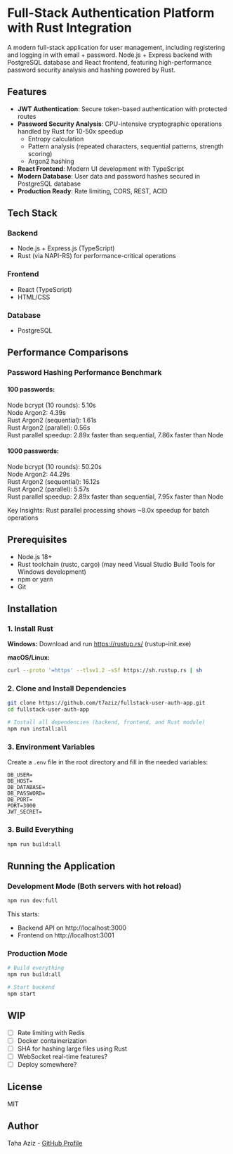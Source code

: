 # Full-Stack Authentication Platform with Rust Integration

A modern full-stack application for user management, including registering and logging in with email + password. Node.js + Express backend with PostgreSQL database and React frontend, featuring high-performance password security analysis and hashing powered by Rust.

## Features

- **JWT Authentication**: Secure token-based authentication with protected routes
- **Password Security Analysis**: CPU-intensive cryptographic operations handled by Rust for 10-50x speedup
  - Entropy calculation
  - Pattern analysis (repeated characters, sequential patterns, strength scoring)
  - Argon2 hashing
- **React Frontend**: Modern UI development with TypeScript
- **Modern Database**: User data and password hashes secured in PostgreSQL database
- **Production Ready**: Rate limiting, CORS, REST, ACID

## Tech Stack

### Backend
- Node.js + Express.js (TypeScript)
- Rust (via NAPI-RS) for performance-critical operations

### Frontend
- React (TypeScript)
- HTML/CSS

### Database
- PostgreSQL

## Performance Comparisons

### Password Hashing Performance Benchmark

#### 100 passwords:

Node bcrypt (10 rounds):       5.10s\
Node Argon2:                   4.39s\
Rust Argon2 (sequential):      1.61s\
Rust Argon2 (parallel):        0.56s\
Rust parallel speedup: 2.89x faster than sequential, 7.86x faster than Node

#### 1000 passwords:

Node bcrypt (10 rounds):       50.20s\
Node Argon2:                   44.29s\
Rust Argon2 (sequential):      16.12s\
Rust Argon2 (parallel):        5.57s\
Rust parallel speedup: 2.89x faster than sequential, 7.95x faster than Node

Key Insights: Rust parallel processing shows ~8.0x speedup for batch operations

## Prerequisites

- Node.js 18+ 
- Rust toolchain (rustc, cargo) (may need Visual Studio Build Tools for Windows development)
- npm or yarn
- Git
  
## Installation

### 1. Install Rust

**Windows:**
Download and run https://rustup.rs/ (rustup-init.exe)

**macOS/Linux:**
```bash
curl --proto '=https' --tlsv1.2 -sSf https://sh.rustup.rs | sh
```

### 2. Clone and Install Dependencies

```bash
git clone https://github.com/t7aziz/fullstack-user-auth-app.git
cd fullstack-user-auth-app

# Install all dependencies (backend, frontend, and Rust module)
npm run install:all
```

### 3. Environment Variables

Create a `.env` file in the root directory and fill in the needed variables:

```env
DB_USER=
DB_HOST=
DB_DATABASE=
DB_PASSWORD=
DB_PORT=
PORT=3000
JWT_SECRET=
```

### 3. Build Everything

```bash
npm run build:all
```

## Running the Application

### Development Mode (Both servers with hot reload)

```bash
npm run dev:full
```

This starts:
- Backend API on http://localhost:3000
- Frontend on http://localhost:3001

### Production Mode

```bash
# Build everything
npm run build:all

# Start backend
npm start
```

## WIP 

- [ ] Rate limiting with Redis
- [ ] Docker containerization
- [ ] SHA for hashing large files using Rust
- [ ] WebSocket real-time features?
- [ ] Deploy somewhere?

## License

MIT

## Author

Taha Aziz - [GitHub Profile](https://github.com/t7aziz)
